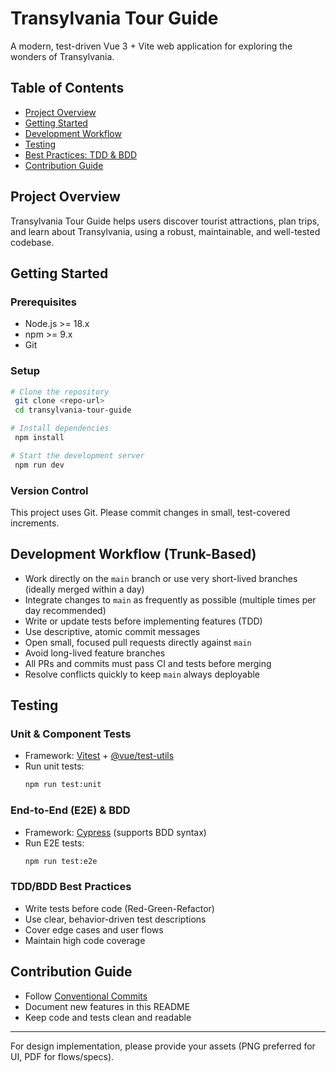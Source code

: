 # Transylvania Tour Guide

A modern, test-driven Vue 3 + Vite web application for exploring the wonders of Transylvania.

## Table of Contents
- [Project Overview](#project-overview)
- [Getting Started](#getting-started)
- [Development Workflow](#development-workflow)
- [Testing](#testing)
- [Best Practices: TDD & BDD](#best-practices-tdd--bdd)
- [Contribution Guide](#contribution-guide)

## Project Overview
Transylvania Tour Guide helps users discover tourist attractions, plan trips, and learn about Transylvania, using a robust, maintainable, and well-tested codebase.

## Getting Started
### Prerequisites
- Node.js >= 18.x
- npm >= 9.x
- Git

### Setup
```bash
# Clone the repository
 git clone <repo-url>
 cd transylvania-tour-guide

# Install dependencies
 npm install

# Start the development server
 npm run dev
```

### Version Control
This project uses Git. Please commit changes in small, test-covered increments.

## Development Workflow (Trunk-Based)
- Work directly on the `main` branch or use very short-lived branches (ideally merged within a day)
- Integrate changes to `main` as frequently as possible (multiple times per day recommended)
- Write or update tests before implementing features (TDD)
- Use descriptive, atomic commit messages
- Open small, focused pull requests directly against `main`
- Avoid long-lived feature branches
- All PRs and commits must pass CI and tests before merging
- Resolve conflicts quickly to keep `main` always deployable

## Testing
### Unit & Component Tests
- Framework: [Vitest](https://vitest.dev/) + [@vue/test-utils](https://test-utils.vuejs.org/)
- Run unit tests:
  ```bash
  npm run test:unit
  ```

### End-to-End (E2E) & BDD
- Framework: [Cypress](https://www.cypress.io/) (supports BDD syntax)
- Run E2E tests:
  ```bash
  npm run test:e2e
  ```

### TDD/BDD Best Practices
- Write tests before code (Red-Green-Refactor)
- Use clear, behavior-driven test descriptions
- Cover edge cases and user flows
- Maintain high code coverage

## Contribution Guide
- Follow [Conventional Commits](https://www.conventionalcommits.org/)
- Document new features in this README
- Keep code and tests clean and readable

---

For design implementation, please provide your assets (PNG preferred for UI, PDF for flows/specs).
